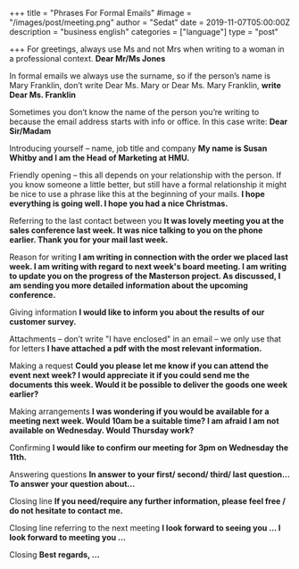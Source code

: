 +++
title = "Phrases For Formal Emails"
#image = "/images/post/meeting.png"
author = "Sedat"
date = 2019-11-07T05:00:00Z
description = "business english"
categories = ["language"]
type = "post"

+++
For greetings, always use Ms and not Mrs when writing to a woman in a professional context.
**Dear Mr/Ms Jones**

In formal emails we always use the surname, so if the person’s name is Mary Franklin, don’t write Dear Ms. Mary or Dear Ms. Mary Franklin, 
**write Dear Ms. Franklin**

Sometimes you don’t know the name of the person you’re writing to because the email address starts with info or office. In this case write:
**Dear Sir/Madam**

Introducing yourself – name, job title and company
**My name is Susan Whitby and I am the Head of Marketing at HMU.**

Friendly opening – this all depends on your relationship with the person. If you know someone a little better, but still have a formal relationship it might be nice to use a phrase like this at the beginning of your mails. 
**I hope everything is going well.
I hope you had a nice Christmas.**

Referring to the last contact between you
**It was lovely meeting you at the sales conference last week.
It was nice talking to you on the phone earlier.
Thank you for your mail last week.**

Reason for writing
**I am writing in connection with the order we placed last week.
I am writing with regard to next week's board meeting.
I am writing to update you on the progress of the Masterson project.
As discussed, I am sending you more detailed information about the upcoming conference.**

Giving information
**I would like to inform you about the results of our customer survey.**

Attachments – don’t write "I have enclosed" in an email – we only use that for letters 
**I have attached a pdf with the most relevant information.**

Making a request
**Could you please let me know if you can attend the event next week?
I would appreciate it if you could send me the documents this week.
Would it be possible to deliver the goods one week earlier?**

Making arrangements
**I was wondering if you would be available for a meeting next week.
Would 10am be a suitable time?
I am afraid I am not available on Wednesday. Would Thursday work?**

Confirming
**I would like to confirm our meeting for 3pm on Wednesday the 11th.**

Answering questions 
**In answer to your first/ second/ third/ last question…
To answer your question about…**

Closing line
**If you need/require any further information, please feel free / do not hesitate to contact me.**

Closing line referring to the next meeting
**I look forward to seeing you …
I look forward to meeting you …**

Closing
**Best regards, …**
